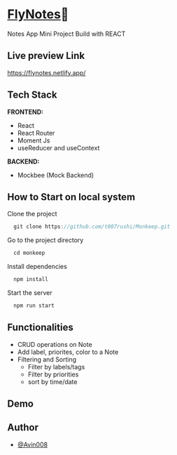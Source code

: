 # [FlyNotes](https://flynotes.netlify.app/)📝
Notes App Mini Project Build with REACT

## Live preview Link

https://flynotes.netlify.app/

## Tech Stack

**FRONTEND:**

- React
- React Router
- Moment Js
- useReducer and useContext

**BACKEND:**

- Mockbee (Mock Backend)

## How to Start on local system

Clone the project

```js
  git clone https://github.com/t007rushi/Monkeep.git
```

Go to the project directory

```js
  cd monkeep
```

Install dependencies

```js
  npm install
```

Start the server

```js
  npm run start
```

## Functionalities

- CRUD operations on Note
- Add label, priorites, color to a Note
- Filtering and Sorting
  - Filter by labels/tags
  - Filter by priorities
  - sort by time/date

## Demo

## Author

- [@Avin008](https://github.com/Avin008/fly-notes-app)
